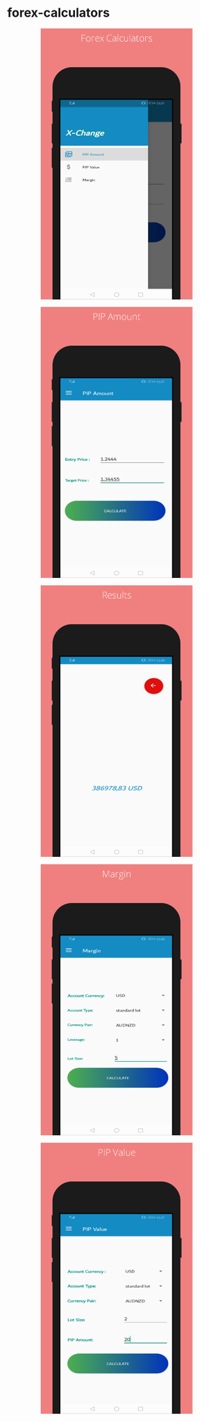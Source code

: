 # forex-calculators



<p align="center">
  <img src="https://github.com/GlenReiseMalesa/forex-calculators/blob/master/screenshot_1.png" width="350" >
</p>

<p align="center">
  <img src="https://github.com/GlenReiseMalesa/forex-calculators/blob/master/screenshot_2.png" width="350" >
</p>

<p align="center">
  <img src="https://github.com/GlenReiseMalesa/forex-calculators/blob/master/screenshot_3.png" width="350" >
</p>

<p align="center">
  <img src="https://github.com/GlenReiseMalesa/forex-calculators/blob/master/screenshot_4.png" width="350" >
</p>

<p align="center">
  <img src="https://github.com/GlenReiseMalesa/forex-calculators/blob/master/screenshot_5.png" width="350" >
</p>
